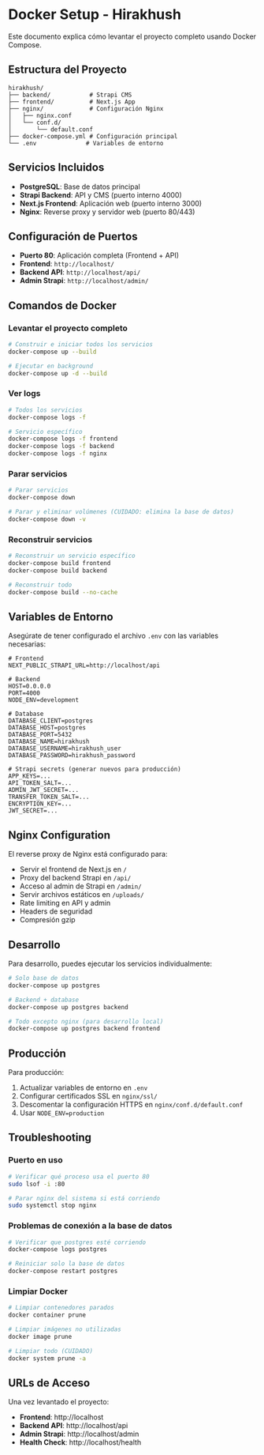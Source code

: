 # Docker Setup - Hirakhush

Este documento explica cómo levantar el proyecto completo usando Docker Compose.

## Estructura del Proyecto

```
hirakhush/
├── backend/           # Strapi CMS
├── frontend/          # Next.js App
├── nginx/             # Configuración Nginx
│   ├── nginx.conf
│   └── conf.d/
│       └── default.conf
├── docker-compose.yml # Configuración principal
└── .env              # Variables de entorno
```

## Servicios Incluidos

- **PostgreSQL**: Base de datos principal
- **Strapi Backend**: API y CMS (puerto interno 4000)
- **Next.js Frontend**: Aplicación web (puerto interno 3000)
- **Nginx**: Reverse proxy y servidor web (puerto 80/443)

## Configuración de Puertos

- **Puerto 80**: Aplicación completa (Frontend + API)
- **Frontend**: `http://localhost/`
- **Backend API**: `http://localhost/api/`
- **Admin Strapi**: `http://localhost/admin/`

## Comandos de Docker

### Levantar el proyecto completo
```bash
# Construir e iniciar todos los servicios
docker-compose up --build

# Ejecutar en background
docker-compose up -d --build
```

### Ver logs
```bash
# Todos los servicios
docker-compose logs -f

# Servicio específico
docker-compose logs -f frontend
docker-compose logs -f backend
docker-compose logs -f nginx
```

### Parar servicios
```bash
# Parar servicios
docker-compose down

# Parar y eliminar volúmenes (CUIDADO: elimina la base de datos)
docker-compose down -v
```

### Reconstruir servicios
```bash
# Reconstruir un servicio específico
docker-compose build frontend
docker-compose build backend

# Reconstruir todo
docker-compose build --no-cache
```

## Variables de Entorno

Asegúrate de tener configurado el archivo `.env` con las variables necesarias:

```env
# Frontend
NEXT_PUBLIC_STRAPI_URL=http://localhost/api

# Backend
HOST=0.0.0.0
PORT=4000
NODE_ENV=development

# Database
DATABASE_CLIENT=postgres
DATABASE_HOST=postgres
DATABASE_PORT=5432
DATABASE_NAME=hirakhush
DATABASE_USERNAME=hirakhush_user
DATABASE_PASSWORD=hirakhush_password

# Strapi secrets (generar nuevos para producción)
APP_KEYS=...
API_TOKEN_SALT=...
ADMIN_JWT_SECRET=...
TRANSFER_TOKEN_SALT=...
ENCRYPTION_KEY=...
JWT_SECRET=...
```

## Nginx Configuration

El reverse proxy de Nginx está configurado para:

- Servir el frontend de Next.js en `/`
- Proxy del backend Strapi en `/api/`
- Acceso al admin de Strapi en `/admin/`
- Servir archivos estáticos en `/uploads/`
- Rate limiting en API y admin
- Headers de seguridad
- Compresión gzip

## Desarrollo

Para desarrollo, puedes ejecutar los servicios individualmente:

```bash
# Solo base de datos
docker-compose up postgres

# Backend + database
docker-compose up postgres backend

# Todo excepto nginx (para desarrollo local)
docker-compose up postgres backend frontend
```

## Producción

Para producción:

1. Actualizar variables de entorno en `.env`
2. Configurar certificados SSL en `nginx/ssl/`
3. Descomentar la configuración HTTPS en `nginx/conf.d/default.conf`
4. Usar `NODE_ENV=production`

## Troubleshooting

### Puerto en uso
```bash
# Verificar qué proceso usa el puerto 80
sudo lsof -i :80

# Parar nginx del sistema si está corriendo
sudo systemctl stop nginx
```

### Problemas de conexión a la base de datos
```bash
# Verificar que postgres esté corriendo
docker-compose logs postgres

# Reiniciar solo la base de datos
docker-compose restart postgres
```

### Limpiar Docker
```bash
# Limpiar contenedores parados
docker container prune

# Limpiar imágenes no utilizadas
docker image prune

# Limpiar todo (CUIDADO)
docker system prune -a
```

## URLs de Acceso

Una vez levantado el proyecto:

- **Frontend**: http://localhost
- **Backend API**: http://localhost/api
- **Admin Strapi**: http://localhost/admin
- **Health Check**: http://localhost/health